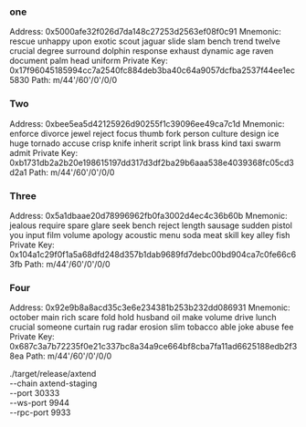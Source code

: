### one

Address: 0x5000afe32f026d7da148c27253d2563ef08f0c91
Mnemonic: rescue unhappy upon exotic scout jaguar slide slam bench trend twelve crucial degree surround dolphin response exhaust dynamic age raven document palm head uniform
Private Key: 0x17f96045185994cc7a2540fc884deb3ba40c64a9057dcfba2537f44ee1ec5830
Path: m/44'/60'/0'/0/0

### Two

Address: 0xbee5ea5d42125926d90255f1c39096ee49ca7c1d
Mnemonic: enforce divorce jewel reject focus thumb fork person culture design ice huge tornado accuse crisp knife inherit script link brass kind taxi swarm admit
Private Key: 0xb1731db2a2b20e198615197dd317d3df2ba29b6aaa538e4039368fc05cd3d2a1
Path: m/44'/60'/0'/0/0

### Three

Address: 0x5a1dbaae20d78996962fb0fa3002d4ec4c36b60b
Mnemonic: jealous require spare glare seek bench reject length sausage sudden pistol you input film volume apology acoustic menu soda meat skill key alley fish
Private Key: 0x104a1c29f0f1a5a68dfd248d357b1dab9689fd7debc00bd904ca7c0fe66c63fb
Path: m/44'/60'/0'/0/0

### Four

Address: 0x92e9b8a8acd35c3e6e234381b253b232dd086931
Mnemonic: october main rich scare fold hold husband oil make volume drive lunch crucial someone curtain rug radar erosion slim tobacco able joke abuse fee
Private Key: 0x687c3a7b72235f0e21c337bc8a34a9ce664bf8cba7fa11ad6625188edb2f38ea
Path: m/44'/60'/0'/0/0

./target/release/axtend \
--chain axtend-staging \
--port 30333 \
--ws-port 9944 \
--rpc-port 9933
